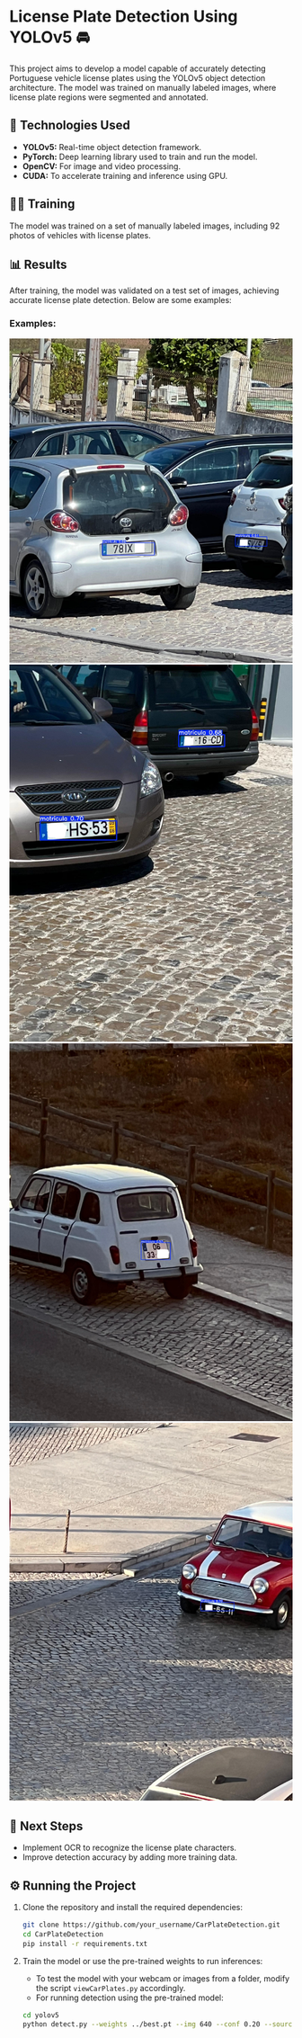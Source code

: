 # License Plate Detection Using YOLOv5 🚘

This project aims to develop a model capable of accurately detecting Portuguese vehicle license plates using the YOLOv5 object detection architecture. The model was trained on manually labeled images, where license plate regions were segmented and annotated.

## 🔧 Technologies Used
- **YOLOv5:** Real-time object detection framework.
- **PyTorch:** Deep learning library used to train and run the model.
- **OpenCV:** For image and video processing.
- **CUDA:** To accelerate training and inference using GPU.

## 🏋️‍♂️ Training
The model was trained on a set of manually labeled images, including 92 photos of vehicles with license plates.

## 📊 Results
After training, the model was validated on a test set of images, achieving accurate license plate detection. Below are some examples:

### Examples:
![Example1](examples/car1.jpeg)
![Example2](examples/car2.jpeg)
![Example3](examples/car3.jpeg)
![Example4](examples/car4.jpeg)

## 🚀 Next Steps
- Implement OCR to recognize the license plate characters.
- Improve detection accuracy by adding more training data.

## ⚙️ Running the Project

1. Clone the repository and install the required dependencies:

    ```bash
    git clone https://github.com/your_username/CarPlateDetection.git
    cd CarPlateDetection
    pip install -r requirements.txt
    ```

2. Train the model or use the pre-trained weights to run inferences:

    - To test the model with your webcam or images from a folder, modify the script `viewCarPlates.py` accordingly.
    - For running detection using the pre-trained model:

    ```bash
    cd yolov5
    python detect.py --weights ../best.pt --img 640 --conf 0.20 --source ../pics
    ```
